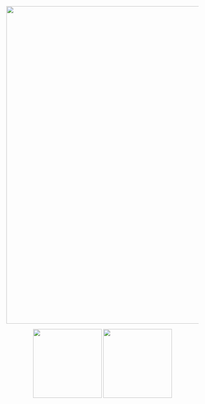 <p align="center">
  <img width="830px" src="https://user-images.githubusercontent.com/64462443/135767852-b1d12c25-d60c-4ff2-ad50-70c8b7c46d47.png">
</p>

<p align="center">
  <img height="180px" src="https://github-readme-stats.vercel.app/api?username=chick0&show_icons=true&count_private=false&title_color=ffcc4d&icon_color=ffcc4d&bg_color=000&border_color=000&text_color=C0C0C0">
  <img height="180px" src="https://github-readme-stats.vercel.app/api/top-langs/?username=chick0&title_color=ffcc4d&icon_color=ffcc4d&bg_color=000&border_color=000&text_color=C0C0C0&layout=compact&langs_count=6">
</p>
